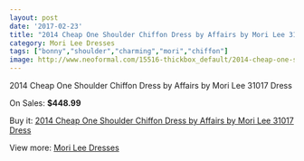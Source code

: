 ```yaml
---
layout: post
date: '2017-02-23'
title: "2014 Cheap One Shoulder Chiffon Dress by Affairs by Mori Lee 31017 Dress"
category: Mori Lee Dresses
tags: ["bonny","shoulder","charming","mori","chiffon"]
image: http://www.neoformal.com/15516-thickbox_default/2014-cheap-one-shoulder-chiffon-dress-by-affairs-by-mori-lee-31017-dress.jpg
---
```

2014 Cheap One Shoulder Chiffon Dress by Affairs by Mori Lee 31017 Dress

On Sales: **$448.99**
<a href="https://www.neoformal.com/en/mori-lee-dresses-2014/5224-2014-cheap-one-shoulder-chiffon-dress-by-affairs-by-mori-lee-31017-dress.html"><amp-img layout="responsive" width="600" height="600" src="//www.neoformal.com/15516-thickbox_default/2014-cheap-one-shoulder-chiffon-dress-by-affairs-by-mori-lee-31017-dress.jpg" alt="2014 Cheap One Shoulder Chiffon Dress by Affairs by Mori Lee 31017 Dress 0" /></a>
<a href="https://www.neoformal.com/en/mori-lee-dresses-2014/5224-2014-cheap-one-shoulder-chiffon-dress-by-affairs-by-mori-lee-31017-dress.html"><amp-img layout="responsive" width="600" height="600" src="//www.neoformal.com/15520-thickbox_default/2014-cheap-one-shoulder-chiffon-dress-by-affairs-by-mori-lee-31017-dress.jpg" alt="2014 Cheap One Shoulder Chiffon Dress by Affairs by Mori Lee 31017 Dress 1" /></a>
<a href="https://www.neoformal.com/en/mori-lee-dresses-2014/5224-2014-cheap-one-shoulder-chiffon-dress-by-affairs-by-mori-lee-31017-dress.html"><amp-img layout="responsive" width="600" height="600" src="//www.neoformal.com/15519-thickbox_default/2014-cheap-one-shoulder-chiffon-dress-by-affairs-by-mori-lee-31017-dress.jpg" alt="2014 Cheap One Shoulder Chiffon Dress by Affairs by Mori Lee 31017 Dress 2" /></a>
<a href="https://www.neoformal.com/en/mori-lee-dresses-2014/5224-2014-cheap-one-shoulder-chiffon-dress-by-affairs-by-mori-lee-31017-dress.html"><amp-img layout="responsive" width="600" height="600" src="//www.neoformal.com/15518-thickbox_default/2014-cheap-one-shoulder-chiffon-dress-by-affairs-by-mori-lee-31017-dress.jpg" alt="2014 Cheap One Shoulder Chiffon Dress by Affairs by Mori Lee 31017 Dress 3" /></a>
<a href="https://www.neoformal.com/en/mori-lee-dresses-2014/5224-2014-cheap-one-shoulder-chiffon-dress-by-affairs-by-mori-lee-31017-dress.html"><amp-img layout="responsive" width="600" height="600" src="//www.neoformal.com/15517-thickbox_default/2014-cheap-one-shoulder-chiffon-dress-by-affairs-by-mori-lee-31017-dress.jpg" alt="2014 Cheap One Shoulder Chiffon Dress by Affairs by Mori Lee 31017 Dress 4" /></a>

Buy it: [2014 Cheap One Shoulder Chiffon Dress by Affairs by Mori Lee 31017 Dress](https://www.neoformal.com/en/mori-lee-dresses-2014/5224-2014-cheap-one-shoulder-chiffon-dress-by-affairs-by-mori-lee-31017-dress.html "2014 Cheap One Shoulder Chiffon Dress by Affairs by Mori Lee 31017 Dress")

View more: [Mori Lee Dresses](https://www.neoformal.com/en/62-mori-lee-dresses-2014 "Mori Lee Dresses")